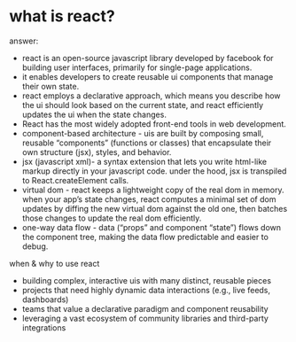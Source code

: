 # what is react?

answer:

- react is an open-source javascript library developed by facebook for building user interfaces, primarily for single-page applications.
- it enables developers to create reusable ui components that manage their own state.
- react employs a declarative approach, which means you describe how the ui should look based on the current state, and react efficiently updates the ui when the state changes.
- React has the most widely adopted front-end tools in web development.
- component-based architecture - uis are built by composing small, reusable “components” (functions or classes) that encapsulate their own structure (jsx), styles, and behavior.
- jsx (javascript xml)- a syntax extension that lets you write html-like markup directly in your javascript code. under the hood, jsx is transpiled to React.createElement calls.
- virtual dom - react keeps a lightweight copy of the real dom in memory. when your app’s state changes, react computes a minimal set of dom updates by diffing the new virtual dom against the old one, then batches those changes to update the real dom efficiently.
- one-way data flow - data (“props” and component “state”) flows down the component tree, making the data flow predictable and easier to debug.

when & why to use react

- building complex, interactive uis with many distinct, reusable pieces
- projects that need highly dynamic data interactions (e.g., live feeds, dashboards)
- teams that value a declarative paradigm and component reusability
- leveraging a vast ecosystem of community libraries and third-party integrations
